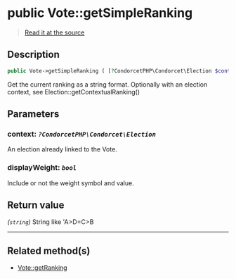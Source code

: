 # public Vote::getSimpleRanking

> [Read it at the source](https://github.com/julien-boudry/Condorcet/blob/master/src/Vote.php#L433)

## Description    

```php
public Vote->getSimpleRanking ( [?CondorcetPHP\Condorcet\Election $context = null , bool $displayWeight = true] ): string
```

Get the current ranking as a string format. Optionally with an election context, see Election::getContextualRanking()

## Parameters

### **context:** *`?CondorcetPHP\Condorcet\Election`*   
An election already linked to the Vote.    

### **displayWeight:** *`bool`*   
Include or not the weight symbol and value.    


## Return value   

*(`string`)* String like 'A>D=C>B


---------------------------------------

## Related method(s)      

* [Vote::getRanking](/Docs/api-reference/Vote%20Class/Vote--getRanking.md)    
